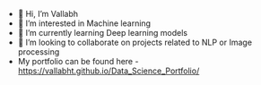 - 👋 Hi, I’m Vallabh
- 👀 I’m interested in Machine learning
- 🌱 I’m currently learning Deep learning models
- 💞️ I’m looking to collaborate on projects related to NLP or Image processing
- My portfolio can be found here - https://vallabht.github.io/Data_Science_Portfolio/

<!---
vallabhT/vallabhT is a ✨ special ✨ repository because its `README.md` (this file) appears on your GitHub profile.
You can click the Preview link to take a look at your changes.
--->
